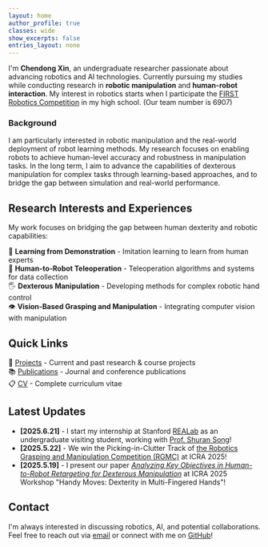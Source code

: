 ```yaml
---
layout: home
author_profile: true
classes: wide
show_excerpts: false
entries_layout: none
---
```


I'm **Chendong Xin**, an undergraduate researcher passionate about advancing robotics and AI technologies. Currently pursuing my studies while conducting research in **robotic manipulation** and **human-robot interaction**. My interest in robotics starts when I participate the [FIRST Robotics Competition](https://www.firstinspires.org/robotics/frc) in my high school. (Our team number is 6907)

### Background

I am particularly interested in robotic manipulation and the real-world deployment of robot learning methods. My research focuses on enabling robots to achieve human-level accuracy and robustness in manipulation tasks. In the long term, I aim to advance the capabilities of dexterous manipulation for complex tasks through learning-based approaches, and to bridge the gap between simulation and real-world performance.

## Research Interests and Experiences

My work focuses on bridging the gap between human dexterity and robotic capabilities:

🧠 **Learning from Demonstration** - Imitation learning to learn from human experts  
🤖 **Human-to-Robot Teleoperation** - Teleoperation algorithms and systems for data collection  
🖐️ **Dexterous Manipulation** - Developing methods for complex robotic hand control   
👁️ **Vision-Based Grasping and Manipulation** - Integrating computer vision with manipulation

## Quick Links

<!-- 📄 [About Me](/about/) - Learn more about my background and experience   -->
🔬 [Projects](/projects/) - Current and past research & course projects  
📚 [Publications](/publications/) - Journal and conference publications  
📋 [CV](/cv/) - Complete curriculum vitae  

## Latest Updates

- **[2025.6.21]** - I start my internship at Stanford [REALab](real.stanford.edu) as an undergraduate visiting student, working with [Prof. Shuran Song](shurans.github.io)!
- **[2025.5.22]** - We win the Picking-in-Clutter Track of [the Robotics Grasping and Manipulation Competition (RGMC)](https://sites.google.com/view/rgmc2025) at ICRA 2025!
- **[2025.5.19]** - I present our paper [*Analyzing Key Objectives in Human-to-Robot Retargeting for Dexterous Manipulation*](https://github.com/Mingrui-Yu/retargeting) at ICRA 2025 Workshop "Handy Moves: Dexterity in Multi-Fingered Hands"!

## Contact

I'm always interested in discussing robotics, AI, and potential collaborations. Feel free to reach out via [email](mailto:xcd22@mails.tsinghua.edu.cn) or connect with me on [GitHub](https://github.com/Star-Xcd)!